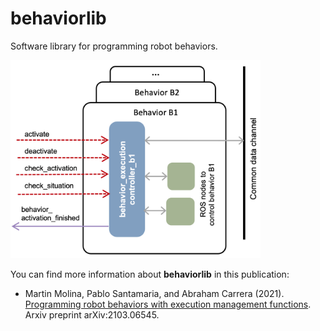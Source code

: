 # behaviorlib

Software library for programming robot behaviors.

<a href="https://github.com/cvar-upm/behaviorlib/raw/master/doc/ros_node.png">
       <img src="https://github.com/cvar-upm/behaviorlib/raw/master/doc/ros_node.png" width=400>
   </a>

You can find more information about **behaviorlib** in this publication:

- Martin  Molina,  Pablo  Santamaria,  and  Abraham  Carrera (2021). [Programming  robot  behaviors  with  execution  management  functions](https://arxiv.org/abs/2103.06545).  Arxiv  preprint arXiv:2103.06545.

